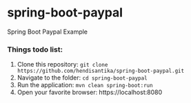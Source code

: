 # spring-boot-paypal
Spring Boot Paypal Example
### Things todo list:
1. Clone this repository: `git clone https://github.com/hendisantika/spring-boot-paypal.git`
2. Navigate to the folder: `cd spring-boot-paypal`
3. Run the application: `mvn clean spring-boot:run`
4. Open your favorite browser: https://localhost:8080
